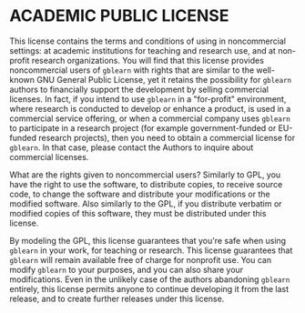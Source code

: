 # ACADEMIC PUBLIC LICENSE

This license contains the terms and conditions of using  in noncommercial settings: at academic institutions for teaching and research use, and at non-profit research organizations. You will find that this license provides noncommercial users of `gblearn` with rights that are similar to the well-known GNU General Public License, yet it retains the possibility for `gblearn` authors to financially support the development by selling commercial licenses. In fact, if you intend to use `gblearn` in a "for-profit" environment, where research is conducted to develop or enhance a product, is used in a commercial service offering, or when a commercial company uses `gblearn` to participate in a research project (for example government-funded or EU-funded research projects), then you need to obtain a commercial license for `gblearn`. In that case, please contact the Authors to inquire about commercial licenses.

What are the rights given to noncommercial users? Similarly to GPL, you have the right to use the software, to distribute copies, to receive source code, to change the software and distribute your modifications or the modified software. Also similarly to the GPL, if you distribute verbatim or modified copies of this software, they must be distributed under this license.

By modeling the GPL, this license guarantees that you're safe when using `gblearn` in your work, for teaching or research. This license guarantees that `gblearn` will remain available free of charge for nonprofit use. You can modify `gblearn` to your purposes, and you can also share your modifications. Even in the unlikely case of the authors abandoning `gblearn` entirely, this license permits anyone to continue developing it from the last release, and to create further releases under this license.
